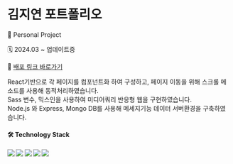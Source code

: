 # 김지연 포트폴리오
<p> 👤 Personal Project</p>
<p> 🗓️ 2024.03 ~ 업데이트중</p>
<p>
  🔗 <a href="https://kimziyeon-portfolio.vercel.app/" target="_blank" >배포 링크 바로가기</a>
</p>

<p>
React기반으로 각 페이지를 컴포넌트화 하여 구성하고, 페이지 이동을 위해 스크롤 메소드를 사용해 동적처리하였습니다.<br/>
Sass 변수, 믹스인을 사용하여 미디어쿼리 반응형 웹을 구현하였습니다.<br/>
Node.js 와 Express, Mongo DB를 사용해 메세지기능 데이터 서버환경을 구축하였습니다.
</p>


<h4> 🛠️ Technology Stack<h4>
<img src="https://img.shields.io/badge/react-61DAFB?style=flat-square&logo=react&logoColor=white"/>
<img src="https://img.shields.io/badge/Sass-CC6699?style=flat-square&logo=sass&logoColor=white"/>
<img src="https://img.shields.io/badge/MongoDB-47A248?style=flat-square&logo=MongoDB&logoColor=white"/>
<img src="https://img.shields.io/badge/Vercel-000000?style=flat-square&logo=Vercel&logoColor=white"/>
<img src="https://img.shields.io/badge/figma-F24E1E?style=flat-square&logo=figma&logoColor=white"/>
